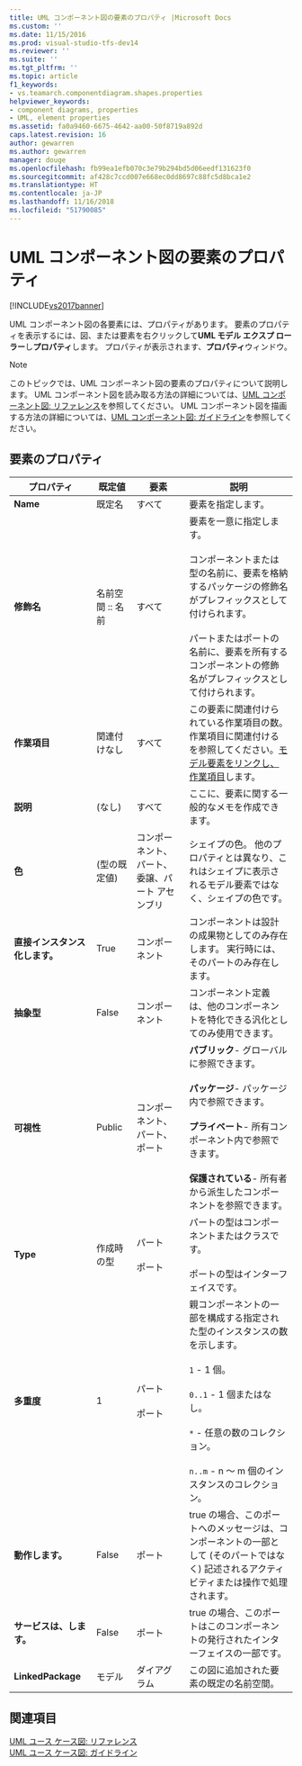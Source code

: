```yaml
---
title: UML コンポーネント図の要素のプロパティ |Microsoft Docs
ms.custom: ''
ms.date: 11/15/2016
ms.prod: visual-studio-tfs-dev14
ms.reviewer: ''
ms.suite: ''
ms.tgt_pltfrm: ''
ms.topic: article
f1_keywords:
- vs.teamarch.componentdiagram.shapes.properties
helpviewer_keywords:
- component diagrams, properties
- UML, element properties
ms.assetid: fa0a9460-6675-4642-aa00-50f8719a892d
caps.latest.revision: 16
author: gewarren
ms.author: gewarren
manager: douge
ms.openlocfilehash: fb99ea1efb070c3e79b294bd5d06eedf131623f0
ms.sourcegitcommit: af428c7ccd007e668ec0dd8697c88fc5d8bca1e2
ms.translationtype: HT
ms.contentlocale: ja-JP
ms.lasthandoff: 11/16/2018
ms.locfileid: "51790085"
---
```

# <a name="properties-of-elements-on-uml-component-diagrams"></a>UML コンポーネント図の要素のプロパティ
[!INCLUDE[vs2017banner](../includes/vs2017banner.md)]

UML コンポーネント図の各要素には、プロパティがあります。 要素のプロパティを表示するには、図、または要素を右クリックして**UML モデル エクスプ ローラー**し**プロパティ**します。 プロパティが表示されます、**プロパティ**ウィンドウ。  
  
> [!NOTE]
>  このトピックでは、UML コンポーネント図の要素のプロパティについて説明します。 UML コンポーネント図を読み取る方法の詳細については、[UML コンポーネント図: リファレンス](../modeling/uml-component-diagrams-reference.md)を参照してください。 UML コンポーネント図を描画する方法の詳細については、[UML コンポーネント図: ガイドライン](../modeling/uml-component-diagrams-guidelines.md)を参照してください。  
  
## <a name="properties-of-elements"></a>要素のプロパティ  
  
|プロパティ|既定値|要素|説明|  
|--------------|-------------|-------------|-----------------|  
|**Name**|既定名|すべて|要素を指定します。|  
|**修飾名**|名前空間 :: 名前|すべて|要素を一意に指定します。<br /><br /> コンポーネントまたは型の名前に、要素を格納するパッケージの修飾名がプレフィックスとして付けられます。<br /><br /> パートまたはポートの名前に、要素を所有するコンポーネントの修飾名がプレフィックスとして付けられます。|  
|**作業項目**|関連付けなし|すべて|この要素に関連付けられている作業項目の数。 作業項目に関連付けるを参照してください。[モデル要素をリンクし、作業項目](../modeling/link-model-elements-and-work-items.md)します。|  
|**説明**|(なし)|すべて|ここに、要素に関する一般的なメモを作成できます。|  
|**色**|(型の既定値)|コンポーネント、パート、委譲、パート アセンブリ|シェイプの色。 他のプロパティとは異なり、これはシェイプに表示されるモデル要素ではなく、シェイプの色です。|  
|**直接インスタンス化します。**|True|コンポーネント|コンポーネントは設計の成果物としてのみ存在します。 実行時には、そのパートのみ存在します。|  
|**抽象型**|False|コンポーネント|コンポーネント定義は、他のコンポーネントを特化できる汎化としてのみ使用できます。|  
|**可視性**|Public|コンポーネント、パート、ポート|**パブリック**- グローバルに参照できます。<br /><br /> **パッケージ**- パッケージ内で参照できます。<br /><br /> **プライベート**- 所有コンポーネント内で参照できます。<br /><br /> **保護されている**- 所有者から派生したコンポーネントを参照できます。|  
|**Type**|作成時の型|パート<br /><br /> ポート|パートの型はコンポーネントまたはクラスです。<br /><br /> ポートの型はインターフェイスです。|  
|**多重度**|1|パート<br /><br /> ポート|親コンポーネントの一部を構成する指定された型のインスタンスの数を示します。<br /><br /> `1` - 1 個。<br /><br /> `0..1` - 1 個またはなし。<br /><br /> `*` - 任意の数のコレクション。<br /><br /> `n..m` - n ～ m 個のインスタンスのコレクション。|  
|**動作します。**|False|ポート|true の場合、このポートへのメッセージは、コンポーネントの一部として (そのパートではなく) 記述されるアクティビティまたは操作で処理されます。|  
|**サービスは、します。**|False|ポート|true の場合、このポートはこのコンポーネントの発行されたインターフェイスの一部です。|  
|**LinkedPackage**|モデル|ダイアグラム|この図に追加された要素の既定の名前空間。|  
  
## <a name="see-also"></a>関連項目  
 [UML ユース ケース図: リファレンス](../modeling/uml-use-case-diagrams-reference.md)   
 [UML ユース ケース図: ガイドライン](../modeling/uml-use-case-diagrams-guidelines.md)



